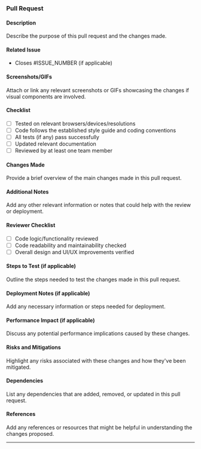 ### Pull Request

#### Description
Describe the purpose of this pull request and the changes made. 

#### Related Issue
- Closes #ISSUE_NUMBER (if applicable)

#### Screenshots/GIFs
Attach or link any relevant screenshots or GIFs showcasing the changes if visual components are involved.

#### Checklist
- [ ] Tested on relevant browsers/devices/resolutions
- [ ] Code follows the established style guide and coding conventions
- [ ] All tests (if any) pass successfully
- [ ] Updated relevant documentation
- [ ] Reviewed by at least one team member

#### Changes Made
Provide a brief overview of the main changes made in this pull request.

#### Additional Notes
Add any other relevant information or notes that could help with the review or deployment.

#### Reviewer Checklist
- [ ] Code logic/functionality reviewed
- [ ] Code readability and maintainability checked
- [ ] Overall design and UI/UX improvements verified

#### Steps to Test (if applicable)
Outline the steps needed to test the changes made in this pull request.

#### Deployment Notes (if applicable)
Add any necessary information or steps needed for deployment.

#### Performance Impact (if applicable)
Discuss any potential performance implications caused by these changes.

#### Risks and Mitigations
Highlight any risks associated with these changes and how they've been mitigated.

#### Dependencies
List any dependencies that are added, removed, or updated in this pull request.

#### References
Add any references or resources that might be helpful in understanding the changes proposed.

---
